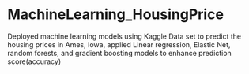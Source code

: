 # MachineLearning_HousingPrice
Deployed machine learning models using Kaggle Data set to predict the housing prices in Ames, Iowa, applied Linear regression, Elastic Net, random forests, and gradient boosting models to enhance prediction score(accuracy)
